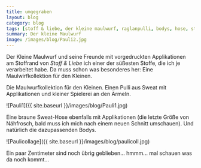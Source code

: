```yaml
---
title: umgegraben
layout: blog
category: blog
tags: [stoff & liebe, der kleine maulwurf, raglanpulli, bodys, hose, stoffwindel, nähfrosch, schnabelina, regenbogenbody, kinderkleidung]  
summary: Der kleine Maulwurf
image: /images/blog/Pauli2.jpg
---
```

Der Kleine Maulwurf und seine Freunde mit vorgedruckten Applikationen am Stoffrand von *Stoff & Liebe* ich einer der süßesten Stoffe, die ich je verarbeitet habe. Da muss schon was besonderes her: Eine Maulwirfkollektion für den Kleinen.

Die Maulwurfkollektion für den Kleinen. Einen Pulli aus Sweat mit Applikationen und kleiner Spielerei an den Ärmeln.

![Pauli1]({{ site.baseurl }}/images/blog/Pauli1.jpg)

 Eine braune Sweat-Hose ebenfalls mit Applikationen (die letzte Größe von Nähfrosch, bald muss ich mich nach einem neuen Schnitt umschauen). Und natürlich die dazupassenden Bodys.

![Paulicollage]({{ site.baseurl }}/images/blog/paulicoll.jpg)

Ein paar Zentimeter sind noch übrig geblieben... hmmm... mal schauen was da noch kommt...
